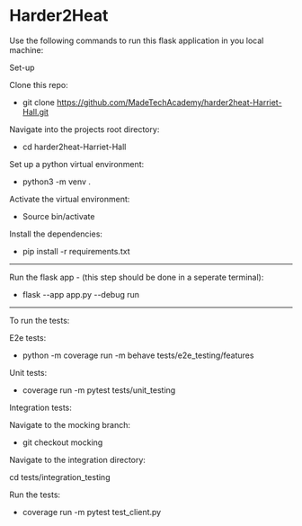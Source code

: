 # Harder2Heat

Use the following commands to run this flask application in you local machine:

Set-up

Clone this repo:
- git clone https://github.com/MadeTechAcademy/harder2heat-Harriet-Hall.git

Navigate into the projects root directory:
- cd harder2heat-Harriet-Hall

Set up a python virtual environment:
- python3 -m venv . 

Activate the virtual environment:
- Source bin/activate 

Install the dependencies:
- pip install -r requirements.txt

----------------------------------------------

Run the flask app - (this step should be done in a seperate terminal):

- flask --app app.py --debug run

----------------------------------------------

To run the tests:

E2e tests:

- python -m coverage run -m behave tests/e2e_testing/features


Unit tests: 

- coverage run -m pytest tests/unit_testing


Integration tests:

Navigate to the mocking branch:

- git checkout mocking 

Navigate to the integration directory:

 cd tests/integration_testing  

Run the tests:

- coverage run -m pytest test_client.py   

